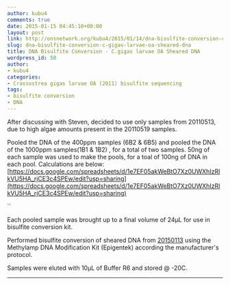 ```yaml
---
author: kubu4
comments: true
date: 2015-01-15 04:45:10+00:00
layout: post
link: http://onsnetwork.org/kubu4/2015/01/14/dna-bisulfite-conversion-c-gigas-larvae-oa-sheared-dna/
slug: dna-bisulfite-conversion-c-gigas-larvae-oa-sheared-dna
title: DNA Bisulfite Conversion - C.gigas larvae OA Sheared DNA
wordpress_id: 50
author:
- kubu4
categories:
- Crassostrea gigas larvae OA (2011) bisulfite sequencing
tags:
- bisulfite conversion
- DNA
---
```


After discussing with Steven, decided to use only samples from 20110513, due to high algae amounts present in the 20110519 samples.

Pooled the DNA of the 400ppm samples (6B2 & 6B5) and pooled the DNA of the 1000ppm samples(1B1 & 1B2) , for a total of two samples. 50ng of each sample was used to make the pools, for a toal of 100ng of DNA in each pool. Calculations are below:
[https://docs.google.com/spreadsheets/d/1e7EF05akWeBtO7Xz0UWXhIzRlkVU5HA_rjCE3c4SPEw/edit?usp=sharing](https://docs.google.com/spreadsheets/d/1e7EF05akWeBtO7Xz0UWXhIzRlkVU5HA_rjCE3c4SPEw/edit?usp=sharing)

``

Each pooled sample was brought up to a final volume of 24μL for use in bisulfite conversion kit.

Performed bisulfite conversion of sheared DNA from [20150113](http://onsnetwork.org/kubu4/2015/01/12/speedvac-c-gigas-larvae-oa-dna/) using the Methylamp DNA Modification Kit (Epigentek) according the manufacturer's protocol.

Samples were eluted with 10μL of Buffer R6 and stored @ -20C.



* * *




